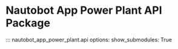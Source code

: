 # Nautobot App Power Plant API Package

::: nautobot_app_power_plant.api
    options:
        show_submodules: True
